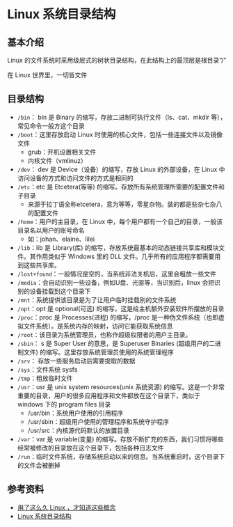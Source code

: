 # Linux 系统目录结构



## 基本介绍

Linux 的文件系统时采用级层式的树状目录结构，在此结构上的最顶层是根目录“/”

在 Linux 世界里，一切皆文件

## 目录结构

- `/bin`： bin 是 Binary 的缩写，存放二进制可执行文件（ls、cat、mkdir 等），常见命令一般方这个目录
- `/boot`：这里存放启动 Linux 时使用的核心文件，包括一些连接文件以及镜像文件
  - grub：开机设置相关文件
  - 内核文件（vmlinuz）
- `/dev`： dev 是 Device（设备）的缩写，存放 Linux 的外部设备，在 Linux 中访问设备的方式和访问文件的方式是相同的
- `/etc`：etc 是 Etcetera(等等) 的缩写。存放所有系统管理所需要的配置文件和子目录
  - 来源于拉丁语全称etcetera，意为等等，零星杂物。装的都是些杂七杂八的配置文件
- `/home`：用户的主目录，在 Linux 中，每个用户都有一个自己的目录，一般该目录名以用户的账号命名
  - 如：johan、elaine、lilei
- `/lib`：lib 是 Library(库) 的缩写，存放系统最基本的动态链接共享库和模块文件。其作用类似于 Windows 里的 DLL 文件。几乎所有的应用程序都需要用到这些共享库。
- `/lost+found`：一般情况是空的，当系统非法关机后，这里会粗放一些文件
- `/media`：会自动识别一些设备，例如U盘、光驱等，当识别后，linux 会把识别的设备挂载到这个目录下
- `/mnt`：系统提供该目录是为了让用户临时挂载别的文件系统
- `/opt`：opt 是 optional(可选) 的缩写，这是给主机额外安装软件所摆放的目录
- `/proc`：proc 是 Processes(进程) 的缩写，/proc 是一种伪文件系统（也即虚拟文件系统）。是系统内存的映射，访问它能获取系统信息
- `/root`：该目录为系统管理员，也称作超级权限者的用户主目录。
- `/sbin`： s 是 Super User 的意思，是 Superuser Binaries (超级用户的二进制文件) 的缩写。这里存放系统管理员使用的系统管理程序
- `/srv`： 存放一些服务启动后需要提取的数据
- `/sys`：文件系统 sysfs
- `/tmp`：粗放临时文件
- `/usr`：usr 是 unix system resources(unix 系统资源) 的缩写。这是一个非常重要的目录，用户的很多应用程序和文件都放在这个目录下，类似于 windows 下的 program files 目录
  - /usr/bin：系统用户使用的引用程序
  - /usr/sbin：超级用户使用的管理程序和系统守护程序
  - /usr/src：内核源代码默认的放置目录
- `/var`：var 是 variable(变量) 的缩写。存放不断扩充的东西，我们习惯将哪些经常被修改的目录放在这个目录下，包括各种日志文件
- `/run`：临时文件系统，存储系统启动以来的信息。当系统重启时，这个目录下的文件会被删掉



## 参考资料

-   [用了这么久 Linux ，才知道这些概念](https://mp.weixin.qq.com/s/e8xXDgR8e7yi_VEx_2RLwQ)
-   [Linux 系统目录结构](https://www.runoob.com/linux/linux-system-contents.html)


